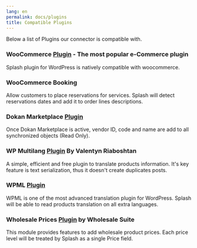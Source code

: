```yaml
---
lang: en
permalink: docs/plugins
title: Compatible Plugins
---
```


Below a list of Plugins our connector is compatible with.

### WooCommerce [Plugin](https://wordpress.org/plugins/woocommerce/) - The most popular e-Commerce plugin

Splash plugin for WordPress is natively compatible with woocommerce. 

### WooCommerce Booking 

Allow customers to place reservations for services. Splash will detect reservations dates and add it to order lines descriptions. 

### Dokan Marketplace [Plugin](https://wordpress.org/plugins/dokan-lite/)

Once Dokan Marketplace is active, vendor ID, code and name are add to all synchronized objects (Read Only).

### WP Multilang [Plugin](https://wordpress.org/plugins/wp-multilang/) By Valentyn Riaboshtan 

A simple, efficient and free plugin to translate products information. 
It's key feature is text serialization, thus it doesn't create duplicates posts.

### WPML [Plugin](https://wpml.org/)

WPML is one of the most advanced translation plugin for WordPress. 
Splash will be able to read products translation on all extra languages.

### Wholesale Prices [Plugin](https://wordpress.org/plugins/woocommerce-wholesale-prices/) by Wholesale Suite

This module provides features to add wholesale product prices. 
Each price level will be treated by Splash as a single Price field. 
